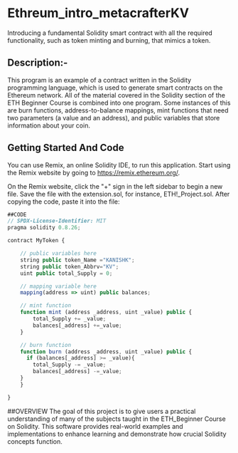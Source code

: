 # Ethreum_intro_metacrafterKV
Introducing a fundamental Solidity smart contract with all the required functionality, such as token minting and burning, that mimics a token.




## Description:-
This program is an example of a contract written in the Solidity programming language, which is used to generate smart contracts on the Ethereum network. All of the material covered in the Solidity section of the ETH Beginner Course is combined into one program. Some instances of this are burn functions, address-to-balance mappings, mint functions that need two parameters (a value and an address), and public variables that store information about your coin.


## Getting Started And Code

You can use Remix, an online Solidity IDE, to run this application. Start using the Remix website by going to https://remix.ethereum.org/.

On the Remix website, click the "+" sign in the left sidebar to begin a new file. Save the file with the extension.sol, for instance, ETH!_Project.sol. After copying the code, paste it into the file:



```javascript
##CODE
// SPDX-License-Identifier: MIT
pragma solidity 0.8.26;

contract MyToken {

    // public variables here
    string public token_Name ="KANISHK";
    string public token_Abbrv="KV";
    uint public total_Supply = 0;

    // mapping variable here
    mapping(address => uint) public balances;

    // mint function
    function mint (address _address, uint _value) public {
        total_Supply += _value;
        balances[_address] +=_value;
    }

    // burn function
    function burn (address _address, uint _value) public {
      if (balances[_address] >= _value){
        total_Supply -= _value;
        balances[_address] -=_value;
    }
    }

}

```


##OVERVIEW
The goal of this project is to give users a practical understanding of many of the subjects taught in the ETH_Beginner Course on Solidity. This software provides real-world examples and implementations to enhance learning and demonstrate how crucial Solidity concepts function.

